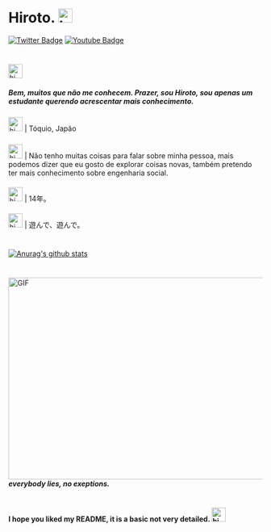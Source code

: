 # Hiroto. <img src = "https://cdn.discordapp.com/attachments/750576652290883584/800922070635642900/733558500575281204.gif" width = "28px" alt = "hi">

[![Twitter Badge](https://img.shields.io/badge/-@reduziram-87CEFA?style=flat-square&labelColor=1E90FFcc&logo=twitter&logoColor=DeepSkyBlue&link=https://twitter.com/reduziram?s=09)](https://twitter.com/reduziram) [![Youtube Badge](https://img.shields.io/badge/-Hiroto-ff0000?style=flat-square&labelColor=ff0000&logo=youtube&logoColor=white&link=https://youtube.com/channel/UC6qGvgchEflco29i6G1ViOg)](https://youtube.com/channel/UC6qGvgchEflco29i6G1ViOg)
#

<img src = "https://cdn.discordapp.com/attachments/814376242471501855/815802916337221632/14b7c7ef273e2446ddd72c9108d5e8ce6598a4cfr1-1024-576_hq.gif" width = "28px" alt = "hi">


##### Bem, muitos que não me conhecem. Prazer, sou Hiroto, sou apenas um estudante querendo acrescentar mais conhecimento.

### 
<img src = "https://cdn.discordapp.com/attachments/750576652290883584/815627189671690290/purple_livroIDD.gif" width = "28px" alt = "hi">  | Tóquio, Japão
#####
<img src = "https://cdn.discordapp.com/attachments/750576652290883584/815627189671690290/purple_livroIDD.gif" width = "28px" alt = "hi">  | Não tenho muitas coisas para falar sobre minha pessoa, mais podemos dizer que eu gosto de explorar coisas novas, também pretendo ter mais conhecimento sobre engenharia social.
####
<img src = "https://cdn.discordapp.com/attachments/750576652290883584/815627189671690290/purple_livroIDD.gif" width = "28px" alt = "hi">  | 14年。
####
<img src = "https://cdn.discordapp.com/attachments/750576652290883584/815627189671690290/purple_livroIDD.gif" width = "28px" alt = "hi">  | 遊んで、遊んで。
#

[![Anurag's github stats](https://github-readme-stats.vercel.app/api?username=HirotoDsc&theme=blue-green)](https://github.com/HirotoDsc/github-readme-stats)
#

<img align = "right" alt = "GIF" height = "400" width = "800" src = "https://github.com/HirotoDsc/zzzzzz/blob/main/ff7c780990c7f867de2061645d9eff86.gif" /> <br>


##### everybody lies, no exeptions.
#

#### I hope you liked my README, it is a basic not very detailed.  <img src = "https://cdn.discordapp.com/attachments/750576652290883584/815626770639224842/adb_florblack.gif" width = "28px" alt = "hi">

